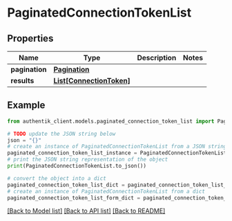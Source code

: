 # PaginatedConnectionTokenList


## Properties

Name | Type | Description | Notes
------------ | ------------- | ------------- | -------------
**pagination** | [**Pagination**](Pagination.md) |  | 
**results** | [**List[ConnectionToken]**](ConnectionToken.md) |  | 

## Example

```python
from authentik_client.models.paginated_connection_token_list import PaginatedConnectionTokenList

# TODO update the JSON string below
json = "{}"
# create an instance of PaginatedConnectionTokenList from a JSON string
paginated_connection_token_list_instance = PaginatedConnectionTokenList.from_json(json)
# print the JSON string representation of the object
print(PaginatedConnectionTokenList.to_json())

# convert the object into a dict
paginated_connection_token_list_dict = paginated_connection_token_list_instance.to_dict()
# create an instance of PaginatedConnectionTokenList from a dict
paginated_connection_token_list_form_dict = paginated_connection_token_list.from_dict(paginated_connection_token_list_dict)
```
[[Back to Model list]](../README.md#documentation-for-models) [[Back to API list]](../README.md#documentation-for-api-endpoints) [[Back to README]](../README.md)


